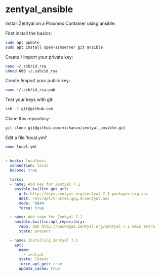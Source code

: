 # zentyal_ansible
Install Zentyal on a Proxmox Container using ansible.

First install the basics:
```bash
sudo apt update
sudo apt install open-sshserver git ansible
```

Create / import your private key:
```bash
nano ~/.ssh/id_rsa
chmod 600 ~/.ssh/id_rsa
```
Create /import your public key:
```bash
nano ~/.ssh/id_rsa.pub
```
Test your keys with git:
```bash
ssh -T git@github.com
```
Clone this repository:
```bash
git clone git@github.com:vichanzo/zentyal_ansible.git

```
Edit a file 'local.yml'

```bash
nano local.yml
```

```yml
---
- hosts: localhost
  connection: local
  become: true
  
  tasks:
  - name: Add key for Zentyal 7.1
    ansible.builtin.get_url:
      url: http://keys.zentyal.org/zentyal-7.1-packages-org.asc
      dest: /etc/apt/trusted.gpg.d/zentyal.asc
      mode: '0644'
      force: true

  - name: Add repo for Zentyal 7.1
    ansible.builtin.apt_repository:
      repo: deb http://packages.zentyal.org/zentyal 7.1 main extra
      state: present

  - name: Installing Zentyal 7.1
    apt:
      name:
        - zentyal
      state: latest
      force_apt_get: true
      update_cache: true

```



